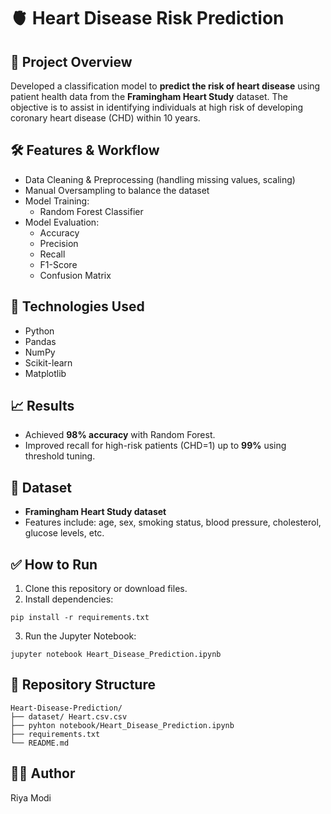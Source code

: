 # 🫀 Heart Disease Risk Prediction

## 📌 Project Overview
Developed a classification model to **predict the risk of heart disease** using patient health data from the **Framingham Heart Study** dataset. The objective is to assist in identifying individuals at high risk of developing coronary heart disease (CHD) within 10 years.

## 🛠️ Features & Workflow
- Data Cleaning & Preprocessing (handling missing values, scaling)
- Manual Oversampling to balance the dataset
- Model Training:
  - Random Forest Classifier
- Model Evaluation:
  - Accuracy
  - Precision
  - Recall
  - F1-Score
  - Confusion Matrix

## 🚀 Technologies Used
- Python
- Pandas
- NumPy
- Scikit-learn
- Matplotlib

## 📈 Results
- Achieved **98% accuracy** with Random Forest.
- Improved recall for high-risk patients (CHD=1) up to **99%** using threshold tuning.

## 📂 Dataset
- **Framingham Heart Study dataset**
- Features include: age, sex, smoking status, blood pressure, cholesterol, glucose levels, etc.

## ✅ How to Run
1. Clone this repository or download files.
2. Install dependencies:
```
pip install -r requirements.txt
```
3. Run the Jupyter Notebook:
```
jupyter notebook Heart_Disease_Prediction.ipynb
```

## 📌 Repository Structure
```
Heart-Disease-Prediction/
├── dataset/ Heart.csv.csv                       
├── pyhton notebook/Heart_Disease_Prediction.ipynb
├── requirements.txt
└── README.md
```

## 👩‍💻 Author
Riya Modi  



